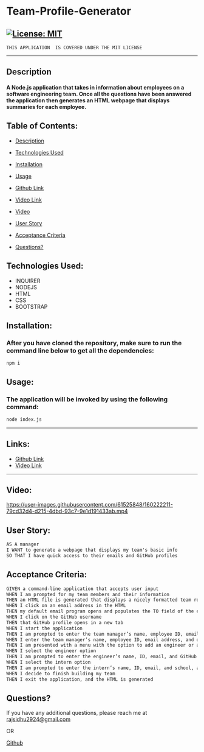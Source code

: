 # Team-Profile-Generator

  ## [![License: MIT](https://img.shields.io/badge/License-MIT-yellow.svg)](https://opensource.org/licenses/MIT)
    THIS APPLICATION  IS COVERED UNDER THE MIT LICENSE

---

## Description
#### A Node.js application that takes in information about employees on a software engineering team. Once all the questions have been answered the application then generates an HTML webpage that displays summaries for each employee.

## Table of Contents:
  - [Description](#description)
  - [Technologies Used](#technologies-used)
  - [Installation](#installation)
  - [Usage](#usage)
  - [Github Link](#links)
  - [Video Link](#links)
  - [Video](#video)
  - [User Story](#user-story)
  - [Acceptance Criteria](#acceptance-criteria)

- [Questions?](#questions)

## Technologies Used:
- INQUIRER
- NODEJS 
- HTML 
- CSS 
- BOOTSTRAP

## Installation:
### After you have cloned the repository, make sure to run the command line below to get all the dependencies:

```
npm i
```

## Usage:
### The application will be invoked by using the following command:

```bash
node index.js
```
---
## Links:

- [Github Link](https://github.com/rajveer-s/Team-Profile-Generator)
- [Video Link](https://www.awesomescreenshot.com/video/8110324?key=4a27258fda11715f4c9b79259fd1b15a)

---

## Video: 

https://user-images.githubusercontent.com/61525848/160222211-79cd32d4-d215-4dbd-93c7-9e1d191433ab.mp4


## User Story:
```md
AS A manager
I WANT to generate a webpage that displays my team's basic info
SO THAT I have quick access to their emails and GitHub profiles
```

## Acceptance Criteria:
```md
GIVEN a command-line application that accepts user input
WHEN I am prompted for my team members and their information
THEN an HTML file is generated that displays a nicely formatted team roster based on user input
WHEN I click on an email address in the HTML
THEN my default email program opens and populates the TO field of the email with the address
WHEN I click on the GitHub username
THEN that GitHub profile opens in a new tab
WHEN I start the application
THEN I am prompted to enter the team manager’s name, employee ID, email address, and office number
WHEN I enter the team manager’s name, employee ID, email address, and office number
THEN I am presented with a menu with the option to add an engineer or an intern or to finish building my team
WHEN I select the engineer option
THEN I am prompted to enter the engineer’s name, ID, email, and GitHub username, and I am taken back to the menu
WHEN I select the intern option
THEN I am prompted to enter the intern’s name, ID, email, and school, and I am taken back to the menu
WHEN I decide to finish building my team
THEN I exit the application, and the HTML is generated
```


## Questions?
If you have any additional questions, please reach me at rajsidhu2924@gmail.com

OR
<br />

[Github](https://www.github.com/rajveer-s)

